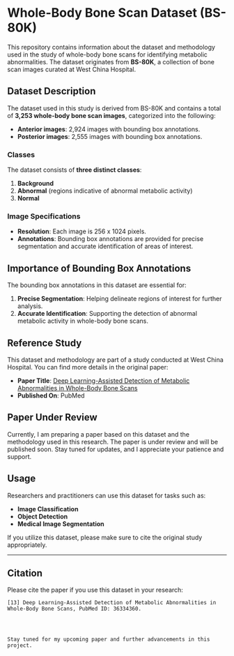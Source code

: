 # Whole-Body Bone Scan Dataset (BS-80K)

This repository contains information about the dataset and methodology used in the study of whole-body bone scans for identifying metabolic abnormalities. The dataset originates from **BS-80K**, a collection of bone scan images curated at West China Hospital.

## Dataset Description

The dataset used in this study is derived from BS-80K and contains a total of **3,253 whole-body bone scan images**, categorized into the following:

- **Anterior images**: 2,924 images with bounding box annotations.
- **Posterior images**: 2,555 images with bounding box annotations.

### Classes
The dataset consists of **three distinct classes**:
1. **Background**
2. **Abnormal** (regions indicative of abnormal metabolic activity)
3. **Normal**

### Image Specifications
- **Resolution**: Each image is 256 x 1024 pixels.
- **Annotations**: Bounding box annotations are provided for precise segmentation and accurate identification of areas of interest.

## Importance of Bounding Box Annotations

The bounding box annotations in this dataset are essential for:
1. **Precise Segmentation**: Helping delineate regions of interest for further analysis.
2. **Accurate Identification**: Supporting the detection of abnormal metabolic activity in whole-body bone scans.

## Reference Study

This dataset and methodology are part of a study conducted at West China Hospital. You can find more details in the original paper:

- **Paper Title**: [Deep Learning-Assisted Detection of Metabolic Abnormalities in Whole-Body Bone Scans](https://pubmed.ncbi.nlm.nih.gov/36334360/)
- **Published On**: PubMed

## Paper Under Review

Currently, I am preparing a paper based on this dataset and the methodology used in this research. The paper is under review and will be published soon. Stay tuned for updates, and I appreciate your patience and support.

## Usage

Researchers and practitioners can use this dataset for tasks such as:
- **Image Classification**
- **Object Detection**
- **Medical Image Segmentation**

If you utilize this dataset, please make sure to cite the original study appropriately.

---

## Citation

Please cite the paper if you use this dataset in your research:

```plaintext
[13] Deep Learning-Assisted Detection of Metabolic Abnormalities in Whole-Body Bone Scans, PubMed ID: 36334360.




Stay tuned for my upcoming paper and further advancements in this project.





